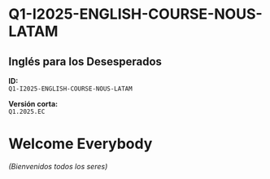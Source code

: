 # Q1-I2025-ENGLISH-COURSE-NOUS-LATAM

## Inglés para los Desesperados

**ID:**  
`Q1-I2025-ENGLISH-COURSE-NOUS-LATAM`

**Versión corta:**  
`Q1.2025.EC`

# Welcome Everybody
*(Bienvenidos todos los seres)*
